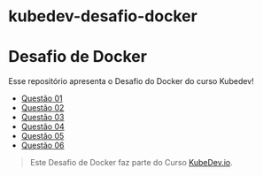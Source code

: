 # kubedev-desafio-docker
# Desafio de Docker

Esse repositório apresenta o Desafio do Docker do curso Kubedev!

- [Questão 01](questao01/questoes.md)
- [Questão 02](questao02/questoes.md)
- [Questão 03](questao03/questoes.md)
- [Questão 04](questao04/questoes.md)
- [Questão 05](questao05/questoes.md)
- [Questão 06](questao06/questoes.md)

>Este Desafio de Docker faz parte do Curso [KubeDev.io](https://kubedev.io/).